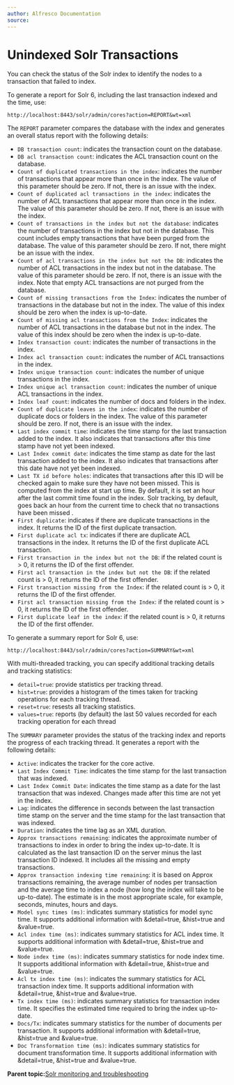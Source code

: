 ```yaml
---
author: Alfresco Documentation
source: 
---
```


# Unindexed Solr Transactions

You can check the status of the Solr index to identify the nodes to a transaction that failed to index.

To generate a report for Solr 6, including the last transaction indexed and the time, use:

```
http://localhost:8443/solr/admin/cores?action=REPORT&wt=xml 
```

The `REPORT` parameter compares the database with the index and generates an overall status report with the following details:

-   `DB transaction count`: indicates the transaction count on the database.
-   `DB acl transaction count`: indicates the ACL transaction count on the database.
-   `Count of duplicated transactions in the index`: indicates the number of transactions that appear more than once in the index. The value of this parameter should be zero. If not, there is an issue with the index.
-   `Count of duplicated acl transactions in the index`: indicates the number of ACL transactions that appear more than once in the index. The value of this parameter should be zero. If not, there is an issue with the index.
-   `Count of transactions in the index but not the database`: indicates the number of transactions in the index but not in the database. This count includes empty transactions that have been purged from the database. The value of this parameter should be zero. If not, there might be an issue with the index.
-   `Count of acl transactions in the index but not the DB`: indicates the number of ACL transactions in the index but not in the database. The value of this parameter should be zero. If not, there is an issue with the index. Note that empty ACL transactions are not purged from the database.
-   `Count of missing transactions from the Index`: indicates the number of transactions in the database but not in the index. The value of this index should be zero when the index is up-to-date.
-   `Count of missing acl transactions from the Index`: indicates the number of ACL transactions in the database but not in the index. The value of this index should be zero when the index is up-to-date.
-   `Index transaction count`: indicates the number of transactions in the index.
-   `Index acl transaction count`: indicates the number of ACL transactions in the index.
-   `Index unique transaction count`: indicates the number of unique transactions in the index.
-   `Index unique acl transaction count`: indicates the number of unique ACL transactions in the index.
-   `Index leaf count`: indicates the number of docs and folders in the index.
-   `Count of duplicate leaves in the index`: indicates the number of duplicate docs or folders in the index. The value of this parameter should be zero. If not, there is an issue with the index.
-   `Last index commit time`: indicates the time stamp for the last transaction added to the index. It also indicates that transactions after this time stamp have not yet been indexed.
-   `Last Index commit date`: indicates the time stamp as date for the last transaction added to the index. It also indicates that transactions after this date have not yet been indexed.
-   `Last TX id before holes`: indicates that transactions after this ID will be checked again to make sure they have not been missed. This is computed from the index at start up time. By default, it is set an hour after the last commit time found in the index. Solr tracking, by default, goes back an hour from the current time to check that no transactions have been missed .
-   `First duplicate`: indicates if there are duplicate transactions in the index. It returns the ID of the first duplicate transaction.
-   `First duplicate acl tx`: indicates if there are duplicate ACL transactions in the index. It returns the ID of the first duplicate ACL transaction.
-   `First transaction in the index but not the DB`: if the related count is \> 0, it returns the ID of the first offender.
-   `First acl transaction in the index but not the DB`: if the related count is \> 0, it returns the ID of the first offender.
-   `First transaction missing from the Index`: if the related count is \> 0, it returns the ID of the first offender.
-   `First acl transaction missing from the Index`: if the related count is \> 0, it returns the ID of the first offender.
-   `First duplicate leaf in the index`: if the related count is \> 0, it returns the ID of the first offender.

To generate a summary report for Solr 6, use:

```
http://localhost:8443/solr/admin/cores?action=SUMMARY&wt=xml 
```

With multi-threaded tracking, you can specify additional tracking details and tracking statistics:

-   `detail=true`: provide statistics per tracking thread.
-   `hist=true`: provides a histogram of the times taken for tracking operations for each tracking thread.
-   `reset=true`: resests all tracking statistics.
-   `values=true`: reports \(by default\) the last 50 values recorded for each tracking operation for each thread

The `SUMMARY` parameter provides the status of the tracking index and reports the progress of each tracking thread. It generates a report with the following details:

-   `Active`: indicates the tracker for the core active.
-   `Last Index Commit Time`: indicates the time stamp for the last transaction that was indexed.
-   `Last Index Commit Date`: indicates the time stamp as a date for the last transaction that was indexed. Changes made after this time are not yet in the index.
-   `Lag`: indicates the difference in seconds between the last transaction time stamp on the server and the time stamp for the last transaction that was indexed.
-   `Duration`: indicates the time lag as an XML duration.
-   `Approx transactions remaining`: indicates the approximate number of transactions to index in order to bring the index up-to-date. It is calculated as the last transaction ID on the server minus the last transaction ID indexed. It includes all the missing and empty transactions.
-   `Approx transaction indexing time remaining`: it is based on Approx transactions remaining, the average number of nodes per transaction and the average time to index a node \(how long the index will take to be up-to-date\). The estimate is in the most appropriate scale, for example, seconds, minutes, hours and days.
-   `Model sync times (ms)`: indicates summary statistics for model sync time. It supports additional information with &detail=true, &hist=true and &value=true.
-   `Acl index time (ms)`: indicates summary statistics for ACL index time. It supports additional information with &detail=true, &hist=true and &value=true.
-   `Node index time (ms)`: indicates summary statistics for node index time. It supports additional information with &detail=true, &hist=true and &value=true.
-   `Acl tx index time (ms)`: indicates the summary statistics for ACL transaction index time. It supports additional information with &detail=true, &hist=true and &value=true.
-   `Tx index time (ms)`: indicates summary statistics for transaction index time. It specifies the estimated time required to bring the index up-to-date.
-   `Docs/Tx`: indicates summary statistics for the number of documents per transaction. It supports additional information with &detail=true, &hist=true and &value=true.
-   `Doc Transformation time (ms)`: indicates summary statistics for document transformation time. It supports additional information with &detail=true, &hist=true and &value=true.

**Parent topic:**[Solr monitoring and troubleshooting](../concepts/solr-monitor-troubleshoot.md)

